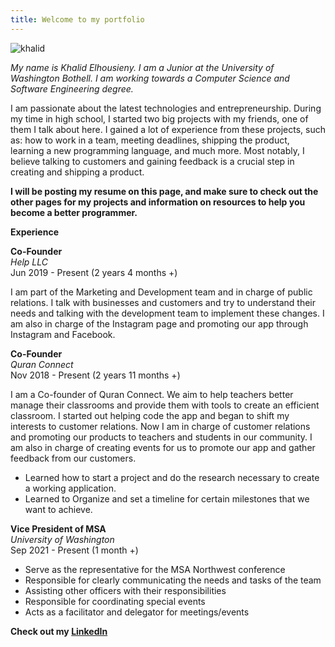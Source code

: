 ```yaml
---
title: Welcome to my portfolio
--- 
```


![khalid](https://user-images.githubusercontent.com/47620535/135769388-246dd1d8-67fb-4652-b96c-d4955143a245.JPG)

_My name is Khalid Elhousieny. I am a Junior at the University of Washington Bothell. I am working towards a Computer Science and Software Engineering degree._ 

I am passionate about the latest technologies and entrepreneurship. During my time in high school, I started two big projects with my friends, one of them I talk about here. I gained a lot of experience from these projects, such as: how to work in a team, meeting deadlines, shipping the product, learning a new programming language, and much more. Most notably, I believe talking to customers and gaining feedback is a crucial step in creating and shipping a product. 

**I will be posting my resume on this page, and make sure to check out the other pages for my projects and information on resources to help you become a better programmer.**


**Experience**

**Co-Founder** <br/>
_Help LLC_ <br/>
Jun 2019 - Present (2 years 4 months +)

I am part of the Marketing and Development team and in charge of public relations. I talk with businesses and customers and try to understand their needs and talking with the development team to implement these changes. I am also in charge of the Instagram page and promoting our app through Instagram and Facebook.


**Co-Founder** <br/>
_Quran Connect_ <br/>
Nov 2018 - Present (2 years 11 months +)

I am a Co-founder of Quran Connect. We aim to help teachers better manage their classrooms and provide them with tools to create an efficient classroom. I started out helping code the app and began to shift my interests to customer relations. Now I am in charge of customer relations and promoting our products to teachers and students in our community. I am also in charge of creating events for us to promote our app and gather feedback from our customers.
- Learned how to start a project and do the research necessary to create a working application.
- Learned to Organize and set a timeline for certain milestones that we want to achieve.

**Vice President of MSA** <br/>
_University of Washington_ <br/>
Sep 2021 - Present (1 month +)

-	Serve as the representative for the MSA Northwest conference
-	Responsible for clearly communicating the needs and tasks of the team
-	Assisting other officers with their responsibilities
-	Responsible for coordinating special events
-	Acts as a facilitator and delegator for meetings/events

**Check out my [LinkedIn](linkedin.com/in/khalid-elhousieny-752b37ab)**

